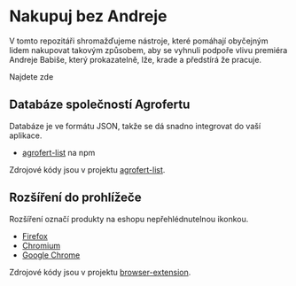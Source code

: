 # Nakupuj bez Andreje

V tomto repozitáři shromažďujeme nástroje, které pomáhají obyčejným lidem nakupovat takovým způsobem, aby se vyhnuli podpoře vlivu premiéra Andreje Babiše, který prokazatelně, lže, krade a předstírá že pracuje.

Najdete zde

## Databáze společností Agrofertu

Databáze je ve formátu JSON, takže se dá snadno integrovat do vaší aplikace.

* [agrofert-list](https://www.npmjs.com/package/agrofert-list) na npm

Zdrojové kódy jsou v projektu [agrofert-list](./packages/agrofert-list).

## Rozšíření do prohlížeče

Rozšíření označí produkty na eshopu nepřehlédnutelnou ikonkou.

* [Firefox](https://addons.mozilla.org/cs/firefox/addon/nakupuj-bez-andreje/)
* [Chromium](https://chrome.google.com/webstore/detail/nakupuj-bez-andreje/jjealpfmifpaeoakfjbafddkhmkbnkmg)
* [Google Chrome](https://chrome.google.com/webstore/detail/nakupuj-bez-andreje/jjealpfmifpaeoakfjbafddkhmkbnkmg)

Zdrojové kódy jsou v projektu [browser-extension](./packages/browser-extension).

